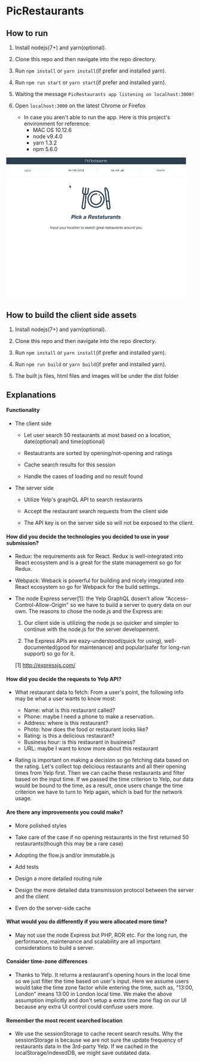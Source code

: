 # PicRestaurants

## How to run
1. Install nodejs(7+) and yarn(optional).

2. Clone this repo and then navigate into the repo directory.

3. Run `npm install` or `yarn install`(if prefer and installed yarn).

4. Run `npm run start` or `yarn start`(if prefer and installed yarn).

5. Waiting the message `PicRestaurants app listening on localhost:3000!`

6. Open `localhost:3000` on the latest Chrome or Firefox

   - In case you aren't able to run the app. Here is this project's environment for reference:
     - MAC OS 10.12.6
     - node v9.4.0
     - yarn 1.3.2
     - npm 5.6.0

<img width="480" src="./demo.gif">

## How to build the client side assets
1. Install nodejs(7+) and yarn(optional).

2. Clone this repo and then navigate into the repo directory.

3. Run `npm install` or `yarn install`(if prefer and installed yarn).

4. Run `npm run build` or `yarn build`(if prefer and installed yarn).

5. The built js files, html files and images will be under the dist folder

## Explanations

#### Functionality
- The client side
  - Let user search 50 restaurants at most based on a location, date(optional) and time(optional)

  - Restautrants are sorted by opening/not-opening and ratings

  - Cache search results for this session

  - Handle the cases of loading and no result found

- The server side
  - Utilize Yelp's graphQL API to search restaurants

  - Accept the restaurant search requests from the client side

  - The API key is on the server side so will not be exposed to the client.

#### How did you decide the technologies you decided to use in your submission?
- Redux: the requirements ask for React. Redux is well-integrated into React ecosystem and is a great for the state management so go for Redux.

- Webpack: Weback is powerful for building and nicely integrated into React ecosystem so go for Webpack for the build settings.

- The node Express server[1]: the Yelp GraphQL dosen't allow "Access-Control-Allow-Origin" so we have to build a server to query data on our own. The reasons to chose the node.js and the Express are:

  1. Our client side is utilizing the node.js so quicker and simpler to continue with the node.js for the server developement.

  2. The Express APIs are eazy-understood(quick for using), well-documented(good for maintenance) and popular(safer for long-run support) so go for it.

  [1] http://expressjs.com/

#### How did you decide the requests to Yelp API?
- What restaurant data to fetch: From a user's point, the following info may be what a user wants to know most:
  - Name: what is this restaurant called?
  - Phone: maybe I need a phone to make a reservation.
  - Address: where is this restaurant?
  - Photo: how does the food or restaurant looks like?
  - Rating: is this a delicious restaurant?
  - Business hour: is this restaurant in business?
  - URL: maybe I want to know more about this restaurant

- Rating is important on making a decision so go fetching data based on the rating. Let's collect top delicious restaurants and all their opening times from Yelp first. Then we can cache these restaurants and filter based on the input time. If we passed the time criterion to Yelp, our data would be bound to the time, as a result, once users change the time criterion we have to turn to Yelp again, which is bad for the network usage.

#### Are there any improvements you could make?
- More polished styles

- Take care of the case if no opening restaurants in the first returned 50 restaurants(though this may be a rare case)

- Adopting the flow.js and/or immutable.js

- Add tests

- Design a more detailed routing rule

- Design the more detailed data transmission protocol between the server and the client

- Even do the server-side cache

#### What would you do differently if you were allocated more time?
- May not use the node Express but PHP, ROR etc. For the long run, the performance, maintenance and scalability are all important considerations to build a server.  

#### Consider time-zone differences
- Thanks to Yelp. It returns a restaurant's opening hours in the local time so we just filter the time based on user's input. Here we assume users would take the time zone factor while entering the time, such as, "13:00, London" means 13:00 in London local time. We make the above assumption implicitly and don't setup a extra time zone flag on our UI because any extra UI control could confuse users more.

#### Remember the most recent searched location
- We use the sessionStorage to cache recent search results. Why the sessionStorage is because we are not sure the update frequency of restaurants data in the 3rd-party Yelp. If we cached in the localStorage/indexedDB, we might save outdated data.
